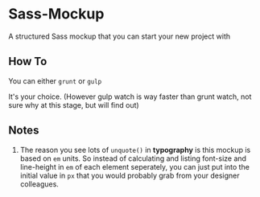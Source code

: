 # Sass-Mockup
A structured Sass mockup that you can start your new project with

## How To
You can either 
`grunt` or `gulp`

It's your choice. (However gulp watch is way faster than grunt watch, not sure why at this stage, but will find out)

## Notes
1. The reason you see lots of `unquote()` in **typography** is this mockup is based on `em` units. So instead of calculating and listing font-size and line-height in `em` of each element seperately, you can just put into the initial value in `px` that you would probably grab from your designer colleagues.
